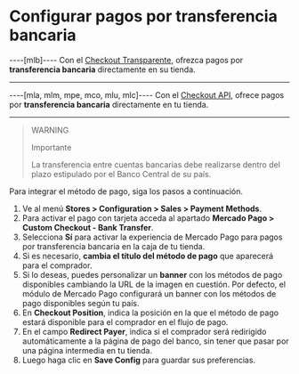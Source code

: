 # Configurar pagos por transferencia bancaria

----[mlb]----
Con el [Checkout Transparente](/developers/es/guides/checkout-api/landing), ofrezca pagos por **transferencia bancaria** directamente en su tienda.

------------

----[mla, mlm, mpe, mco, mlu, mlc]----
Con el [Checkout API](/developers/es/guides/checkout-api/landing), ofrece pagos por **transferencia bancaria** directamente en tu tienda.

------------

> WARNING
>
> Importante
>
> La transferencia entre cuentas bancarias debe realizarse dentro del plazo estipulado por el Banco Central de su país.

Para integrar el método de pago, siga los pasos a continuación.

1. Ve al menú **Stores > Configuration > Sales > Payment Methods**.
2. Para activar el pago con tarjeta acceda al apartado **Mercado Pago > Custom Checkout - Bank Transfer**.
3. Selecciona **Sí** para activar la experiencia de Mercado Pago para pagos por transferencia bancaria en la caja de tu tienda.
4. Si es necesario, **cambia el título del método de pago** que aparecerá para el comprador.
5. Si lo deseas, puedes personalizar un **banner** con los métodos de pago disponibles cambiando la URL de la imagen en cuestión. Por defecto, el módulo de Mercado Pago configurará un banner con los métodos de pago disponibles según tu país.
6. En **Checkout Position**, indica la posición en la que el método de pago estará disponible para el comprador en el flujo de pago.
7. En el campo **Redirect Payer**, indica si el comprador será redirigido automáticamente a la página de pago del banco, sin tener que pasar por una página intermedia en tu tienda.
8. Luego haga clic en **Save Config**  para guardar sus preferencias.